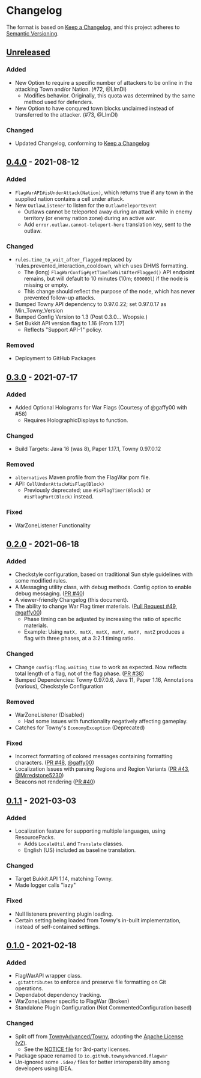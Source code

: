 # Changelog

The format is based on [Keep a Changelog][Keep a Changelog], and this project adheres to [Semantic Versioning][semver].

## [Unreleased][Unreleased]

### Added
- New Option to require a specific number of attackers to be online in the attacking Town and/or Nation. (#72, @LlmDl)
    - Modifies behavior. Originally, this quota was determined by the same method used for defenders.
- New Option to have conqured town blocks unclaimed instead of transferred to the attacker. (#73, @LlmDl)

### Changed
- Updated Changelog, conforming to [Keep a Changelog]

## [0.4.0][0.4.0] - 2021-08-12

### Added
- `FlagWarAPI#isUnderAttack(Nation)`, which returns true if any town in the supplied nation contains a cell under attack.
- New `OutlawListener` to listen for the `OutlawTeleportEvent`
  - Outlaws cannot be teleported away during an attack while in enemy territory (or enemy nation zone) during an active
  war.
  - Add `error.outlaw.cannot-teleport-here` translation key, sent to the outlaw.

### Changed
- `rules.time_to_wait_after_flagged` replaced by `rules.prevented_interaction_cooldown, which uses DHMS formatting.
  - The (long) `FlagWarConfig#getTimeToWaitAfterFlagged()` API endpoint remains, but will default to 10 minutes (10m; `600000l`)
  if the node is missing or empty.
  - This change should reflect the purpose of the node, which has never prevented follow-up attacks.
- Bumped Towny API dependency to 0.97.0.22; set 0.97.0.17 as Min_Towny_Version
- Bumped Config Version to 1.3 (Post 0.3.0... Woopsie.)
- Set Bukkit API version flag to 1.16 (From 1.17)
  - Reflects "Support API-1" policy.

### Removed
- Deployment to GitHub Packages

## [0.3.0][0.3.0] - 2021-07-17

### Added
- Added Optional Holograms for War Flags (Courtesy of @gaffy00 with #58)
  - Requires HolographicDisplays to function.

### Changed
- Build Targets: Java 16 (was 8), Paper 1.17.1, Towny 0.97.0.12

### Removed
- `alternatives` Maven profile from the FlagWar pom file.
- API: `CellUnderAttack#isFlag(Block)`
  - Previously deprecated; use `#isFlagTimer(Block)` or `#isFlagPart(Block)` instead.

### Fixed
- WarZoneListener Functionality

## [0.2.0][0.2.0] - 2021-06-18

### Added
- Checkstyle configuration, based on traditional Sun style guidelines with some modified rules.
- A Messaging utility class, with debug methods. Config option to enable debug messaging.
([PR #40](https://github.com/TownyAdvanced/FlagWar/pull/40))
- A viewer-friendly Changelog (this document).
- The ability to change War Flag timer materials. ([Pull Request #49](https://github.com/TownyAdvanced/FlagWar/pull/49), [@gaffy00](https://github.com/gaffy00/))
    - Phase timing can be adjusted by increasing the ratio of specific materials.
    - Example: Using `matX, matX, matX, matY, matY, matZ` produces a flag with three phases, at a 3:2:1 timing ratio.

### Changed
- Change `config:flag.waiting_time` to work as expected. Now reflects total length of a flag, not of the flag phase.
  ([PR #38](https://github.com/TownyAdvanced/FlagWar/pull/38))
- Bumped Dependencies: Towny 0.97.0.6, Java 11, Paper 1.16, Annotations (various), Checkstyle Configuration

### Removed
- WarZoneListener (Disabled)
  - Had some issues with functionality negatively affecting gameplay.
- Catches for Towny's `EconomyException` (Deprecated)

### Fixed
- Incorrect formatting of colored messages containing formatting characters. ([PR #48](https://github.com/TownyAdvanced/FlagWar/pull/48), [@gaffy00](https://github.com/gaffy00))
- Localization Issues with parsing Regions and Region Variants ([PR #43](https://github.com/TownyAdvanced/FlagWar/pull/43), [@Mrredstone5230](https://github.com/Mrredstone5230))
- Beacons not rendering ([PR #40](https://github.com/TownyAdvanced/FlagWar/pull/40))

## [0.1.1][0.1.1] - 2021-03-03

### Added
- Localization feature for supporting multiple languages, using ResourcePacks.
    - Adds `LocaleUtil` and `Translate` classes.
    - English (US) included as baseline translation.

### Changed
- Target Bukkit API 1.14, matching Towny.
- Made logger calls "lazy"
    
### Fixed
- Null listeners preventing plugin loading.
- Certain setting being loaded from Towny's in-built implementation, instead of self-contained settings.

## [0.1.0][0.1.0] - 2021-02-18

### Added
- FlagWarAPI wrapper class.
- `.gitattributes` to enforce and preserve file formatting on Git operations.
- Dependabot dependency tracking.
- WarZoneListener specific to FlagWar (Broken)
- Standalone Plugin Configuration (Not CommentedConfiguration based)

### Changed
- Split off from [TownyAdvanced/Towny][towny], adopting the [Apache License (v2)][license].
  - See the [NOTICE file][notice] for 3rd-party licenses.
- Package space renamed to `io.github.townyadvanced.flagwar`
- Un-ignored some `.idea/` files for better interoperability among developers using IDEA.

[Keep a Changelog]: https://keepachangelog.com/en/1.0.0/
[semver]: https://semver.org/spec/v2.0.0.html
[Unreleased]: https://github.com/TownyAdvanced/FlagWar/compare/0.4.0...HEAD
[0.4.0]: https://github.com/TownyAdvanced/FlagWar/compare/0.3.0...0.4.0
[0.3.0]: https://github.com/TownyAdvanced/FlagWar/compare/0.2.0-devel...0.3.0
[0.2.0]: https://github.com/TownyAdvanced/FlagWar/compare/v0.1.1-devel...0.2.0-devel
[0.1.1]: https://github.com/TownyAdvanced/FlagWar/compare/v0.1.0-devel...v0.1.1-devel
[0.1.0]: https://github.com/TownyAdvanced/FlagWar/releases/tag/v0.1.0-devel
[towny]: https://github.com/TownyAdvanced/Towny
[license]: https://github.com/TownyAdvanced/FlagWar/blob/main/LICENSE
[notice]: https://github.com/TownyAdvnaced/FlagWar/blob/main/NOTICE
